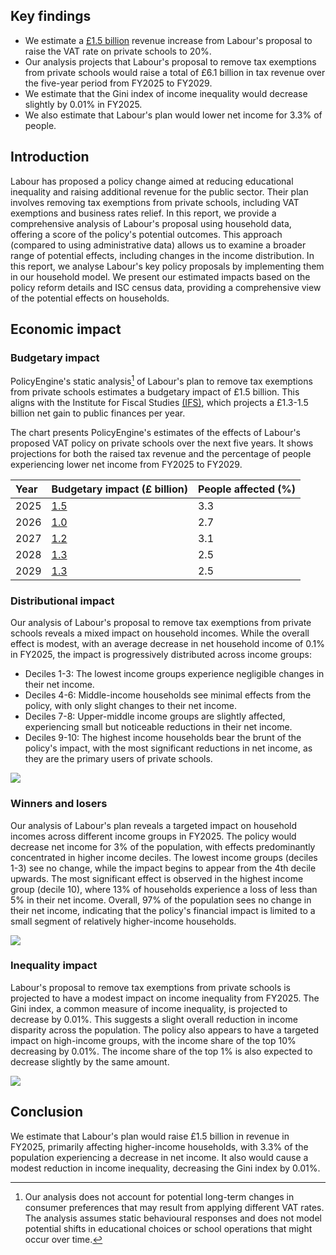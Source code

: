 ## Key findings

- We estimate a [£1.5 billion](https://policyengine.org/uk/policy?focus=policyOutput.inequalityImpact&reform=60649&region=uk&timePeriod=2025&baseline=1) revenue increase from Labour's proposal to raise the VAT rate on private schools to 20%.
- Our analysis projects that Labour's proposal to remove tax exemptions from private schools would raise a total of £6.1 billion in tax revenue over the five-year period from FY2025 to FY2029.
- We estimate that the Gini index of income inequality would decrease slightly by 0.01% in FY2025.
- We also estimate that Labour's plan would lower net income for 3.3% of people.

## Introduction

Labour has proposed a policy change aimed at reducing educational inequality and raising additional revenue for the public sector. Their plan involves removing tax exemptions from private schools, including VAT exemptions and business rates relief. In this report, we provide a comprehensive analysis of Labour's proposal using household data, offering a score of the policy's potential outcomes. This approach (compared to using administrative data) allows us to examine a broader range of potential effects, including changes in the income distribution. In this report, we analyse Labour's key policy proposals by implementing them in our household model. We present our estimated impacts based on the policy reform details and ISC census data, providing a comprehensive view of the potential effects on households.

## Economic impact

### Budgetary impact

PolicyEngine's static analysis[^1] of Labour's plan to remove tax exemptions from private schools estimates a budgetary impact of £1.5 billion. This aligns with the Institute for Fiscal Studies [(IFS)](https://ifs.org.uk/news/removing-tax-exemptions-private-schools-likely-have-little-effect-numbers-private-sector), which projects a £1.3-1.5 billion net gain to public finances per year.

The chart presents PolicyEngine's estimates of the effects of Labour's proposed VAT policy on private schools over the next five years. It shows projections for both the raised tax revenue and the percentage of people experiencing lower net income from FY2025 to FY2029.

| Year | Budgetary impact (£ billion)                                                                                                    | People affected (%) |
| :--- | :------------------------------------------------------------------------------------------------------------------------------ | :------------------ |
| 2025 | [1.5](https://policyengine.org/uk/policy?focus=policyOutput.inequalityImpact&reform=60649&region=uk&timePeriod=2025&baseline=1) | 3.3                 |
| 2026 | [1.0](https://policyengine.org/uk/policy?focus=policyOutput.inequalityImpact&reform=60649&region=uk&timePeriod=2026&baseline=1) | 2.7                 |
| 2027 | [1.2](https://policyengine.org/uk/policy?focus=policyOutput.inequalityImpact&reform=60649&region=uk&timePeriod=2027&baseline=1) | 3.1                 |
| 2028 | [1.3](https://policyengine.org/uk/policy?focus=policyOutput.inequalityImpact&reform=60649&region=uk&timePeriod=2028&baseline=1) | 2.5                 |
| 2029 | [1.3](https://policyengine.org/uk/policy?focus=policyOutput.inequalityImpact&reform=60649&region=uk&timePeriod=2029&baseline=1) | 2.5                 |

### Distributional impact

Our analysis of Labour's proposal to remove tax exemptions from private schools reveals a mixed impact on household incomes. While the overall effect is modest, with an average decrease in net household income of 0.1% in FY2025, the impact is progressively distributed across income groups:

- Deciles 1-3: The lowest income groups experience negligible changes in their net income.
- Deciles 4-6: Middle-income households see minimal effects from the policy, with only slight changes to their net income.
- Deciles 7-8: Upper-middle income groups are slightly affected, experiencing small but noticeable reductions in their net income.
- Deciles 9-10: The highest income households bear the brunt of the policy's impact, with the most significant reductions in net income, as they are the primary users of private schools.

![](/images/posts/school_vat/income.png)

### Winners and losers

Our analysis of Labour's plan reveals a targeted impact on household incomes across different income groups in FY2025. The policy would decrease net income for 3% of the population, with effects predominantly concentrated in higher income deciles. The lowest income groups (deciles 1-3) see no change, while the impact begins to appear from the 4th decile upwards. The most significant effect is observed in the highest income group (decile 10), where 13% of households experience a loss of less than 5% in their net income. Overall, 97% of the population sees no change in their net income, indicating that the policy's financial impact is limited to a small segment of relatively higher-income households.

![](/images/posts/school_vat/winner-loser.png)

### Inequality impact

Labour's proposal to remove tax exemptions from private schools is projected to have a modest impact on income inequality from FY2025. The Gini index, a common measure of income inequality, is projected to decrease by 0.01%. This suggests a slight overall reduction in income disparity across the population. The policy also appears to have a targeted impact on high-income groups, with the income share of the top 10% decreasing by 0.01%. The income share of the top 1% is also expected to decrease slightly by the same amount.

![](/images/posts/school_vat/gini-plot.png)

## Conclusion

We estimate that Labour's plan would raise £1.5 billion in revenue in FY2025, primarily affecting higher-income households, with 3.3% of the population experiencing a decrease in net income. It also would cause a modest reduction in income inequality, decreasing the Gini index by 0.01%.

[^1]: Our analysis does not account for potential long-term changes in consumer preferences that may result from applying different VAT rates. The analysis assumes static behavioural responses and does not model potential shifts in educational choices or school operations that might occur over time.
